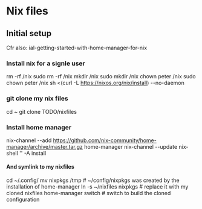 # Nix files 

## Initial setup

Cfr also: ial-getting-started-with-home-manager-for-nix
 

### Install nix for a signle user 

rm -rf /nix
sudo rm -rf /nix
mkdir /nix
sudo mkdir /nix
chown peter /nix 
sudo chown peter /nix
sh <(curl -L https://nixos.org/nix/install) --no-daemon


### git clone my nix files

cd ~
git clone TODO/nixfiles 


### Install home manager 

nix-channel --add https://github.com/nix-community/home-manager/archive/master.tar.gz home-manager
nix-channel --update
nix-shell '<home-manager>' -A install

#### And symlink to my nixfiles

cd ~/.config/
mv nixpkgs /tmp            # ~/config/nixpkgs was created by the installation of home-manager 
ln -s ~/nixfiles nixpkgs   # replace it with my cloned nixfiles
home-manager switch        # switch to build the cloned configuration 
